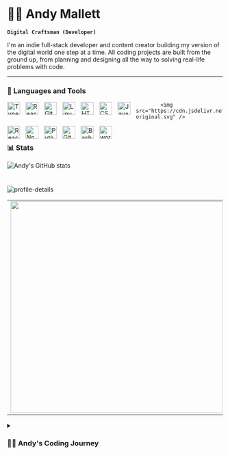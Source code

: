 # 🏄‍♂️ Andy Mallett

**`Digital Craftsman (Developer)`**

I'm an indie full-stack developer and content creator building my version of the digital world one step at a time. All coding projects are built from the ground up, from planning and designing all the way to solving real-life problems with code.
  

---

### 🧰 Languages and Tools

<img align="left" alt="TypeScript" width="30px" style="padding-right:10px;" src="https://cdn.jsdelivr.net/gh/devicons/devicon/icons/typescript/typescript-plain.svg" />
<img align="left" alt="React" width="30px" style="padding-right:10px;" src="https://cdn.jsdelivr.net/gh/devicons/devicon/icons/react/react-original-wordmark.svg" />  
<img align="left" alt="Git" width="30px" style="padding-right:10px;" src="https://cdn.jsdelivr.net/gh/devicons/devicon/icons/git/git-original.svg" />
<img align="left" alt="Linux" width="30px" style="padding-right:10px;" src="https://cdn.jsdelivr.net/gh/devicons/devicon/icons/linux/linux-original.svg" />
<img align="left" alt="HTML" width="30px" style="padding-right:10px;" src="https://cdn.jsdelivr.net/gh/devicons/devicon/icons/html5/html5-plain.svg" />
<img align="left" alt="CSS" width="30px" style="padding-right:10px;" src="https://cdn.jsdelivr.net/gh/devicons/devicon/icons/css3/css3-plain.svg" />
<img align="left" alt="JavaScript" width="30px" style="padding-right:10px;" src="https://cdn.jsdelivr.net/gh/devicons/devicon/icons/javascript/javascript-plain.svg" />

            <img src="https://cdn.jsdelivr.net/gh/devicons/devicon/icons/nextjs/nextjs-original.svg" />
          
<img align="left" alt="React" width="30px" style="padding-right:10px;" src="https://cdn.jsdelivr.net/gh/devicons/devicon/icons/react/react-original.svg" />
<img align="left" alt="NodeJS" width="30px" style="padding-right:10px;" src="https://cdn.jsdelivr.net/gh/devicons/devicon/icons/nodejs/nodejs-original.svg" />
<img align="left" alt="Python" width="30px" style="padding-right:10px;" src="https://cdn.jsdelivr.net/gh/devicons/devicon/icons/python/python-plain.svg" />
<img align="left" alt="GitHub" width="30px" style="padding-right:10px;" src="https://cdn.jsdelivr.net/gh/devicons/devicon/icons/github/github-original.svg" />
<img align="left" alt="Bash" width="30px" style="padding-right:10px;" src="https://cdn.jsdelivr.net/gh/devicons/devicon/icons/bash/bash-original.svg" />
<img align="left" alt="wordpress" width="30px" style="padding-right:10px;"  src="https://cdn.jsdelivr.net/gh/devicons/devicon/icons/wordpress/wordpress-original.svg" />        
<br />


### 📊 Stats

![Andy's GitHub stats](https://github-readme-stats.vercel.app/api?username=NotAndyforsure&show_icons=true&theme=gruvbox)

<!-- ![GitHub Streak](https://streak-stats.demolab.com?user=NotAndyforsure&theme=gruvbox&border_radius=4.5) -->

#

 ![profile-details](https://github-profile-summary-cards.vercel.app/api/cards/profile-details?username=NotAndyforsure&theme=radical)


<center>
<table>
    <tr>
      <td>
        <img width="495px" align="left" src="https://github-readme-stats.vercel.app/api?username=NotAndyforsure&theme=buefy"/>
      </td>
      <td>
        <img width="400px" align="left" src="https://github-readme-stats.vercel.app/api/top-langs/?username=NotAndyforsure&layout=compact&theme=buefy" />
      </td>
    </tr>
</table>
</center>

<details>
 <summary><h3>👨‍💻 Andy's Coding Journey</h3></summary>
  <p>
      I started my coding journey after a realised that when you go into a profession that's not within your personal goals you will never succeed. I was very sad but after pulling that daily 11hrs work (monday-saturday) i would stay up and learn from open source resources.
  </p>
 
<p>
   After 6 months i was all over the place but satisfied to build non responsive ugly ui's, but i knew i needed structure. Like most wise devs i visited stackoverflow and reddit and found out about Freecodecamp, Odin Project, Fullstack Open, Scrimba, Ossu commputer science.
</p>

<p>
  
  Now that i finished with all except ossu(still learning), i plan to build for the next generation and be part of the future especially the future of open source.
</p>
 


 <h1>Thank you for reading this.</h1> 

  <h1>Have a great day!</h1>
</details>

